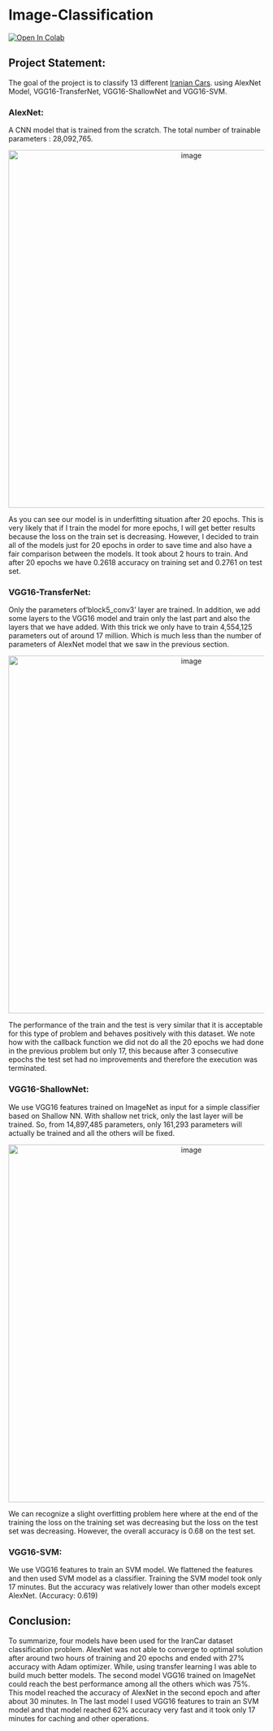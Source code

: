 # Image-Classification

[![Open In Colab]([https://colab.research.google.com/assets/colab-badge.svg)](https://colab.research.google.com/drive/1YY2ddQ1vP2T4ntUav0-Cwe9lePYvh2uC?usp=drive_open)


## Project Statement:

The goal of the project is to classify 13 different [Iranian Cars](https://www.kaggle.com/datasets/usefashrfi/iran-used-cars-datasethttp:// "Iranian Cars").
using AlexNet Model, VGG16-TransferNet, VGG16-ShallowNet and VGG16-SVM.


### AlexNet:

A CNN model that is trained from the scratch. The total number of trainable parameters : 28,092,765.
<p align="center">
<img width="704" alt="image" src="https://github.com/JalehFar/Image-Classification/assets/117992631/872c3109-47d8-4961-8626-87a5db8d3c55">
</p>

As you can see our model is in underfitting situation after 20 epochs. This is very likely that if I train the model for more epochs, I will get better results because the loss on the train set is decreasing. However, I decided to train all of the models just for 20 epochs in order to save time and also have a fair comparison between the models. It took about 2 hours to train. And after 20 epochs we have 0.2618 accuracy on training set and 0.2761 on test set.


### VGG16-TransferNet:

Only the parameters of‘block5_conv3’ layer are trained. In addition, we add some layers to the VGG16 model and train only the last part and also the layers that we have added. With this trick we only have to train 4,554,125 parameters out of around 17 million. Which is much less than the number of parameters of AlexNet model that we saw in the previous section.

<p align="center">
<img width="704" alt="image" src="https://github.com/JalehFar/Image-Classification/assets/117992631/7a176ab1-f90a-4ec0-8ce6-b4a7454aa7dd">
</p>

The performance of the train and the test is very similar that it is acceptable for this type of problem and behaves positively with this dataset. We note how with the callback function we did not do all the 20 epochs we had done in the previous problem but only 17, this because after 3 consecutive epochs the test set had no improvements and therefore the execution was terminated.

### VGG16-ShallowNet:

We use VGG16 features trained on ImageNet as input for a simple classifier based on Shallow NN. With shallow net trick, only the last layer will be trained. So, from 14,897,485 parameters, only 161,293 parameters will actually be trained and all the others will be fixed.
<p align="center">
<img width="704" alt="image" src="https://github.com/JalehFar/Image-Classification/assets/117992631/7afdb3ac-476a-4405-b5a0-47e3c531f204">
</p>

We can recognize a slight overfitting problem here where at the end of the training the loss on the training set was decreasing but the loss on the test set was decreasing. However, the overall accuracy is 0.68 on the test set.

### VGG16-SVM:

We use VGG16 features to train an SVM model. We flattened the features and then used SVM model as a classifier. Training the SVM model took only 17 minutes. But the accuracy was relatively lower than other models except AlexNet. (Accuracy: 0.619)


## Conclusion:

To summarize, four models have been used for the IranCar dataset classification problem. AlexNet was not able to converge to optimal solution after around two hours of training and 20 epochs and ended with 27% accuracy with Adam optimizer. While, using transfer learning I was able to build much better models. The second model VGG16 trained on ImageNet could reach the best performance among all the others which was 75%. This model reached the accuracy of AlexNet in the second epoch and after about 30 minutes. In The last model I used VGG16 features to train an SVM model and that model reached 62% accuracy very fast and it took only 17 minutes for caching and other operations.


